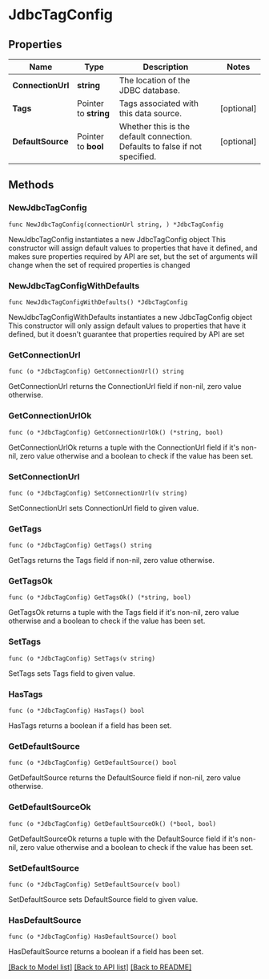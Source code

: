 # JdbcTagConfig

## Properties

Name | Type | Description | Notes
------------ | ------------- | ------------- | -------------
**ConnectionUrl** | **string** | The location of the JDBC database.  | 
**Tags** | Pointer to **string** | Tags associated with this data source. | [optional] 
**DefaultSource** | Pointer to **bool** | Whether this is the default connection. Defaults to false if not specified. | [optional] 

## Methods

### NewJdbcTagConfig

`func NewJdbcTagConfig(connectionUrl string, ) *JdbcTagConfig`

NewJdbcTagConfig instantiates a new JdbcTagConfig object
This constructor will assign default values to properties that have it defined,
and makes sure properties required by API are set, but the set of arguments
will change when the set of required properties is changed

### NewJdbcTagConfigWithDefaults

`func NewJdbcTagConfigWithDefaults() *JdbcTagConfig`

NewJdbcTagConfigWithDefaults instantiates a new JdbcTagConfig object
This constructor will only assign default values to properties that have it defined,
but it doesn't guarantee that properties required by API are set

### GetConnectionUrl

`func (o *JdbcTagConfig) GetConnectionUrl() string`

GetConnectionUrl returns the ConnectionUrl field if non-nil, zero value otherwise.

### GetConnectionUrlOk

`func (o *JdbcTagConfig) GetConnectionUrlOk() (*string, bool)`

GetConnectionUrlOk returns a tuple with the ConnectionUrl field if it's non-nil, zero value otherwise
and a boolean to check if the value has been set.

### SetConnectionUrl

`func (o *JdbcTagConfig) SetConnectionUrl(v string)`

SetConnectionUrl sets ConnectionUrl field to given value.


### GetTags

`func (o *JdbcTagConfig) GetTags() string`

GetTags returns the Tags field if non-nil, zero value otherwise.

### GetTagsOk

`func (o *JdbcTagConfig) GetTagsOk() (*string, bool)`

GetTagsOk returns a tuple with the Tags field if it's non-nil, zero value otherwise
and a boolean to check if the value has been set.

### SetTags

`func (o *JdbcTagConfig) SetTags(v string)`

SetTags sets Tags field to given value.

### HasTags

`func (o *JdbcTagConfig) HasTags() bool`

HasTags returns a boolean if a field has been set.

### GetDefaultSource

`func (o *JdbcTagConfig) GetDefaultSource() bool`

GetDefaultSource returns the DefaultSource field if non-nil, zero value otherwise.

### GetDefaultSourceOk

`func (o *JdbcTagConfig) GetDefaultSourceOk() (*bool, bool)`

GetDefaultSourceOk returns a tuple with the DefaultSource field if it's non-nil, zero value otherwise
and a boolean to check if the value has been set.

### SetDefaultSource

`func (o *JdbcTagConfig) SetDefaultSource(v bool)`

SetDefaultSource sets DefaultSource field to given value.

### HasDefaultSource

`func (o *JdbcTagConfig) HasDefaultSource() bool`

HasDefaultSource returns a boolean if a field has been set.


[[Back to Model list]](../README.md#documentation-for-models) [[Back to API list]](../README.md#documentation-for-api-endpoints) [[Back to README]](../README.md)


